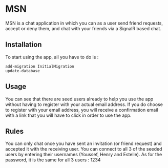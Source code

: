# MSN

MSN is a chat application in which you can as a user send friend requests, accept or deny them, and chat with your friends via a SignalR based chat.

## Installation
To start using the app, all you have to do is :

```
add-migration InitialMigration
update-database
```

## Usage

You can see that there are seed users already to help you use the app without having to register with your actual email address.
If you do choose to register with your email address, you will receive a confirmation email with a link that you will have
to click in order to use the app.

## Rules

You can only chat once you have sent an invitation (or friend request) and accepted it with the receiving user. You can connect to all 3 
of the seeded users by entering their usernames (Youssef, Henry and Estelle). As for the password, it is the same for all 3 users : 1234



